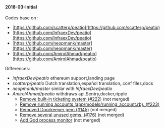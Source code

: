#### 2018-03-Initial
Codes base on :

* [https://github.com/scatterp/peatio](https://github.com/scatterp/peatio)
* [https://github.com/InfraexDev/peatio](https://github.com/InfraexDev/peatio)
* [https://github.com/neopmank/master](https://github.com/neopmank/master)
* [https://github.com/AmirolAhmad/peatio](https://github.com/AmirolAhmad/peatio)

Differences:

* *InfraexDev/peatio* ethereum support,landing page
* *scatterp/peatio* Dutch translation,español translation,.conf files,docs
* *neopmank/master* similar with *InfraexDev/peatio*
* *AmirolAhmad/peatio* withdraws api,Sentry,docker,ripple
    * [Remove built-in ticketing system (#222)](https://github.com/AmirolAhmad/peatio/commit/67e8773cf41092176379d6fdf2f9a207593c5506)  (not merged)
    * [Remove running accounts (app/models/running_account.rb). (#223)](https://github.com/AmirolAhmad/peatio/commit/0e654853316e74522e667e08e57bcc02843659bc)
    * [Removed Doorkeeper gem (#145)](https://github.com/AmirolAhmad/peatio/commit/d15219ee6bab2628f03da5c2dec5e9c4654ae12d)  (not merged)
    * [Remove several unused gems. (#176)](https://github.com/AmirolAhmad/peatio/commit/953aa4de6d4c8211164dc8a7ce74dce73cdec5a5)  (not merged)
    * [Add God process monitor](https://github.com/AmirolAhmad/peatio/commit/425da817dc90f454d0ce181fcd5cb288636f30a3)  (not merged)